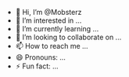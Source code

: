 - 👋 Hi, I’m @Mobsterz
- 👀 I’m interested in ...
- 🌱 I’m currently learning ...
- 💞️ I’m looking to collaborate on ...
- 📫 How to reach me ...
- 😄 Pronouns: ...
- ⚡ Fun fact: ...

<!---
Mobsterz/Mobsterz is a ✨ special ✨ repository because its `README.md` (this file) appears on your GitHub profile.
You can click the Preview link to take a look at your changes.
--->
